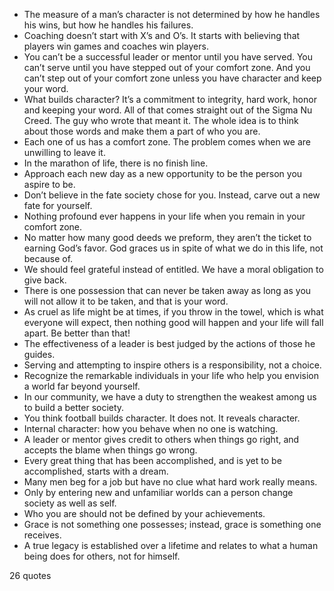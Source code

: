  - The measure of a man’s character is not determined by how he handles his wins, but how he handles his failures.
 - Coaching doesn’t start with X’s and O’s. It starts with believing that players win games and coaches win players.
 - You can’t be a successful leader or mentor until you have served. You can’t serve until you have stepped out of your comfort zone. And you can’t step out of your comfort zone unless you have character and keep your word.
 - What builds character? It’s a commitment to integrity, hard work, honor and keeping your word. All of that comes straight out of the Sigma Nu Creed. The guy who wrote that meant it. The whole idea is to think about those words and make them a part of who you are.
 - Each one of us has a comfort zone. The problem comes when we are unwilling to leave it.
 - In the marathon of life, there is no finish line.
 - Approach each new day as a new opportunity to be the person you aspire to be.
 - Don’t believe in the fate society chose for you. Instead, carve out a new fate for yourself.
 - Nothing profound ever happens in your life when you remain in your comfort zone.
 - No matter how many good deeds we preform, they aren’t the ticket to earning God’s favor. God graces us in spite of what we do in this life, not because of.
 - We should feel grateful instead of entitled. We have a moral obligation to give back.
 - There is one possession that can never be taken away as long as you will not allow it to be taken, and that is your word.
 - As cruel as life might be at times, if you throw in the towel, which is what everyone will expect, then nothing good will happen and your life will fall apart. Be better than that!
 - The effectiveness of a leader is best judged by the actions of those he guides.
 - Serving and attempting to inspire others is a responsibility, not a choice.
 - Recognize the remarkable individuals in your life who help you envision a world far beyond yourself.
 - In our community, we have a duty to strengthen the weakest among us to build a better society.
 - You think football builds character. It does not. It reveals character.
 - Internal character: how you behave when no one is watching.
 - A leader or mentor gives credit to others when things go right, and accepts the blame when things go wrong.
 - Every great thing that has been accomplished, and is yet to be accomplished, starts with a dream.
 - Many men beg for a job but have no clue what hard work really means.
 - Only by entering new and unfamiliar worlds can a person change society as well as self.
 - Who you are should not be defined by your achievements.
 - Grace is not something one possesses; instead, grace is something one receives.
 - A true legacy is established over a lifetime and relates to what a human being does for others, not for himself.

26 quotes